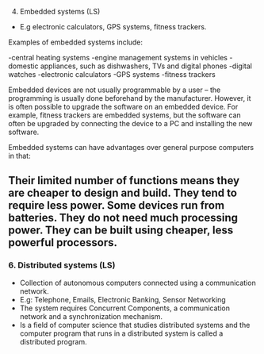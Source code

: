  4. Embedded systems (LS)

- E.g electronic calculators, GPS systems, fitness trackers.

Examples of embedded systems include:

-central heating systems
-engine management systems in vehicles
-domestic appliances, such as dishwashers, TVs and digital phones
-digital watches
-electronic calculators
-GPS systems
-fitness trackers

Embedded devices are not usually programmable by a user – the programming is usually done beforehand by the manufacturer. However, it is often possible to upgrade the software on an embedded device. For example, fitness trackers are embedded systems, but the software can often be upgraded by connecting the device to a PC and installing the new software.

Embedded systems can have advantages over general purpose computers in that:

Their limited number of functions means they are cheaper to design and build.
They tend to require less power. Some devices run from batteries.
They do not need much processing power. They can be built using cheaper, less powerful processors.
--------------------------------------------------------------------------------------------------------------------------------------------------------------------
### 6. Distributed systems (LS)
- Collection of autonomous computers connected using a communication network.
- E.g: Telephone, Emails, Electronic Banking, Sensor Networking
- The system requires Concurrent Components, a communication network and a synchronization mechanism.
- Is a field of computer science that studies distributed systems and the computer program that runs in a distributed system is called a distributed program.
